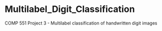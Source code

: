 # Multilabel_Digit_Classification
COMP 551 Project 3 - Multilabel classification of handwritten digit images
